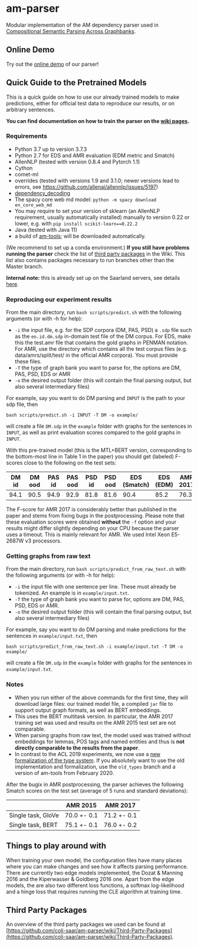 # am-parser
Modular implementation of the AM dependency parser used in [Compositional Semantic Parsing Across Graphbanks](https://www.aclweb.org/anthology/P19-1450).

## Online Demo
Try out the [online demo](http://amparser.coli.uni-saarland.de:8080/) of our parser!

## Quick Guide to the Pretrained Models
This is a quick guide on how to use our already trained models to make predictions, either for official test data to reproduce our results, or on arbitrary sentences.

**You can find documentation on how to train the parser on the [wiki pages](https://github.com/coli-saar/am-parser/wiki).**

### Requirements
- Python 3.7 up to version 3.7.3
- Python 2.7 for EDS and AMR evaluation (EDM metric and Smatch)
- AllenNLP (tested with version 0.8.4 and Pytorch 1.1)
- Cython
- comet-ml
- overrides (tested with versions 1.9 and 3.1.0; newer versions lead to errors, see https://github.com/allenai/allennlp/issues/5197)
- [dependency_decoding](https://github.com/andersjo/dependency_decoding)
- The spacy core web md model: `python -m spacy download en_core_web_md`
- You may require to set your version of sklearn (an AllenNLP requirement, usually automatically installed) manually to version 0.22 or lower, e.g. with `pip install scikit-learn==0.22.2`
- Java (tested with Java 11)
- a build of [am-tools](https://github.com/coli-saar/am-tools); will be downloaded automatically.

(We recommend to set up a conda environment.)
**If you still have problems running the parser** check the list of [third party packages](https://github.com/coli-saar/am-parser/wiki/Third-Party-Packages) in the Wiki. This list also contains packages necessary to run branches other than the Master branch.

__Internal note:__ this is already set up on the Saarland servers, see details [here](https://github.com/coli-saar/am-parser/wiki/Setup-and-file-locations-on-the-Saarland-servers).

### Reproducing our experiment results

From the main directory, run `bash scripts/predict.sh` with the following arguments (or with -h for help):
* `-i` the input file, e.g. for the SDP corpora (DM, PAS, PSD) a `.sdp` file such as the `en.id.dm.sdp` in-domain test file of the DM corpus. For EDS, make this the test.amr file that contains the gold graphs in PENMAN notation. For AMR, use the directory which contains all the test corpus files (e.g. data/amrs/split/test/ in the official AMR corpora). You must provide these files.
* `-T` the type of graph bank you want to parse for, the options are DM, PAS, PSD, EDS or AMR
* `-o` the desired output folder (this will contain the final parsing output, but also several intermediary files)

For example, say you want to do DM parsing and `INPUT` is the path to your sdp file, then
```
bash scripts/predict.sh -i INPUT -T DM -o example/
``` 
will create a file `DM.sdp` in the `example` folder with graphs for the sentences in `INPUT`, as well as print evaluation scores compared to the gold graphs in `INPUT`.

With this pre-trained model (this is the MTL+BERT version, corresponding to the bottom-most line in Table 1 in the paper) you should get (labeled) F-scores close to the following on the test sets:

| DM id | DM ood | PAS id| PAS ood| PSD id | PSD ood | EDS (Smatch) | EDS (EDM) | AMR 2017 |
| --- | --- | --- | --- | --- | --- | --- | --- | --- |
| 94.1 | 90.5 | 94.9 | 92.9 | 81.8 | 81.6 | 90.4  | 85.2 | 76.3 |

The F-score for AMR 2017 is considerably better than published in the paper and stems from fixing bugs in the postprocessing.
Please note that these evaluation scores were obtained __without__ the `-f` option 
and your results might differ slightly depending on your CPU because the parser uses a timeout. This is mainly relevant for AMR. We used Intel Xeon E5-2687W v3 processors.


### Getting graphs from raw text
From the main directory, run `bash scripts/predict_from_raw_text.sh` with the following arguments (or with -h for help):
* `-i` the input file with one sentence per line. These must already be tokenized. An example is in `example/input.txt`.
* `-T` the type of graph bank you want to parse for, options are DM, PAS, PSD, EDS or AMR.
* `-o` the desired output folder (this will contain the final parsing output, but also several intermediary files)

For example, say you want to do DM parsing and make predictions for the sentences in `example/input.txt`, then
```
bash scripts/predict_from_raw_text.sh -i example/input.txt -T DM -o example/
``` 
will create a file `DM.sdp` in the `example` folder with graphs for the sentences in `example/input.txt`.

### Notes

* When you run either of the above commands for the first time, they will download large files: our trained model file, a compiled `jar` file to support output graph formats, as well as BERT embeddings.
* This uses the BERT multitask version. In particular, the AMR 2017 training set was used and results on the AMR 2015 test set are not comparable. 
* When parsing graphs from raw text, the model used was trained without embeddings for lemmas, POS tags and named entities and thus is __not directly comparable to the results from the paper__.
* In contrast to the ACL 2019 experiments, we now use a [new formalization of the type system](http://www.coli.uni-saarland.de/~jonasg/thesis.pdf). 
If you absolutely want to use the old implementation and formalization, use the `old_types` branch and a version of am-tools from February 2020.

After the bugix in AMR postprocessing, the parser achieves the following Smatch scores on the test set (average of 5 runs and standard deviations):

|  | AMR 2015 | AMR 2017 |
| --- | --- | --- |
| Single task, GloVe | 70.0 +- 0.1 | 71.2 +- 0.1 |
| Single task, BERT | 75.1 +- 0.1 | 76.0 +- 0.2 |

## Things to play around with
When training your own model, the configuration files have many places where you can make changes and see how it affects parsing performance.
There are currently two edge models implemented, the Dozat & Manning 2016 and the Kiperwasser & Goldberg 2016 one.
Apart from the edge models, the are also two different loss functions, a softmax log-likelihood and a hinge loss that requires running the CLE algorithm at training time.


## Third Party Packages

An overview of the third party packages we used can be found at [https://github.com/coli-saar/am-parser/wiki/Third-Party-Packages](https://github.com/coli-saar/am-parser/wiki/Third-Party-Packages).
